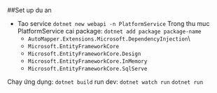 ##Set up du an

-  Tao service `dotnet new webapi -n PlatformService`
   Trong thu muc PlatformService cai package: `dotnet add package package-name`
   -  `AutoMapper.Extensions.Microsoft.DependencyInjection`\
   -  `Microsoft.EntityFrameworkCore`
   -  `Microsoft.EntityFrameworkCore.Design`
   -  `Microsoft.EntityFrameworkCore.InMemory`
   -  `Microsoft.EntityFrameworkCore.SqlServe`

Chạy ứng dụng:
`dotnet build`
run dev: `dotnet watch run`
`dotnet run`
